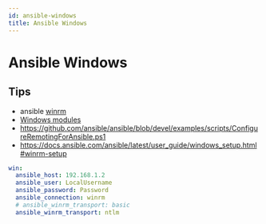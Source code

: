 ```yaml
---
id: ansible-windows
title: Ansible Windows
---
```


# Ansible Windows
## Tips
* ansible [winrm](https://docs.ansible.com/ansible/latest/user_guide/windows_winrm.html)
* [Windows modules](https://docs.ansible.com/ansible/latest/modules/list_of_windows_modules.html)
* https://github.com/ansible/ansible/blob/devel/examples/scripts/ConfigureRemotingForAnsible.ps1
* https://docs.ansible.com/ansible/latest/user_guide/windows_setup.html#winrm-setup

```yaml
win:
  ansible_host: 192.168.1.2
  ansible_user: LocalUsername
  ansible_password: Password
  ansible_connection: winrm
  # ansible_winrm_transport: basic
  ansible_winrm_transport: ntlm
```

```bash

```
